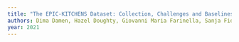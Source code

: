 ```yaml
---
title: "The EPIC-KITCHENS Dataset: Collection, Challenges and Baselines"
authors: Dima Damen, Hazel Doughty, Giovanni Maria Farinella, Sanja Fidler, Antonino Furnari, Evangelos Kazakos, Davide Moltisanti, Jonathan Munro, Toby Perrett, Will Price, Michael Wray
year: 2021
---
```


